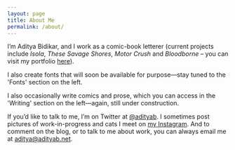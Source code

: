 ```yaml
---
layout: page
title: About Me
permalink: /about/
---
```


I’m Aditya Bidikar, and I work as a comic-book letterer (current projects include _Isola_, _These Savage Shores_, _Motor Crush_ and _Bloodborne_ – you can visit my portfolio [here](/lettering)).

I also create fonts that will soon be available for purpose—stay tuned to the 'Fonts' section on the left.

I also occasionally write comics and prose, which you can access in the 'Writing' section on the left—again, still under construction.

If you’d like to talk to me, I’m on Twitter at [@adityab](https://twitter.com/adityab). I sometimes post pictures of work-in-progress and cats I meet on [my Instagram](http://instagram.com/adityabidikar). And to comment on the blog, or to talk to me about work, you can always email me at [aditya@adityab.net](mailto:aditya@adityab.net).